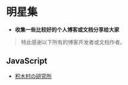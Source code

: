 
# 明星集
- **收集一些比较好的个人博客或文档分享给大家**

> 特此感谢以下所有的博客开发者或文档作者。


## JavaScript
- [积木村の研究所](http://foio.github.io/posts/)